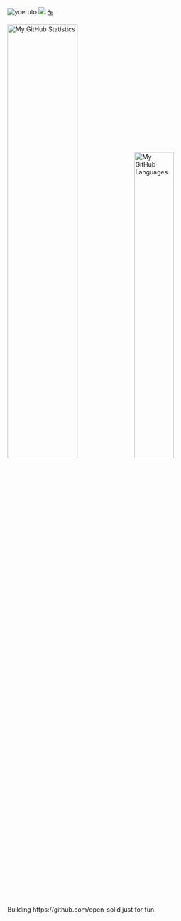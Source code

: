 <img src="https://komarev.com/ghpvc/?username=yceruto" alt="yceruto" /> [![](https://img.shields.io/static/v1?label=Sponsor&message=%E2%9D%A4&logo=GitHub&color=%23fe8e86)](https://github.com/sponsors/yceruto) <a href="https://www.buymeacoffee.com/yceruto">☕️</a>

<img alt="My GitHub Statistics" src="https://github-readme-stats.vercel.app/api?username=yceruto&show_icons=true&count_private=true&theme=dark&hide_title=false&hide_border=true" width="56%" height="50%" />
<img alt="My GitHub Languages" src="https://github-readme-stats.vercel.app/api/top-langs/?username=yceruto&layout=compact&langs_count=10&theme=dark&hide_title=true&hide_border=true" width="42%" height="42%" />

<p>
  <br>
  Building https://github.com/open-solid just for fun.
</p>

<!--
**yceruto/yceruto** is a ✨ _special_ ✨ repository because its `README.md` (this file) appears on your GitHub profile.

Here are some ideas to get you started:

- 🔭 I’m currently working on ...
- 🌱 I’m currently learning ...
- 👯 I’m looking to collaborate on ...
- 🤔 I’m looking for help with ...
- 💬 Ask me about ...
- 📫 How to reach me: ...
- 😄 Pronouns: ...
- ⚡ Fun fact: ...
-->
